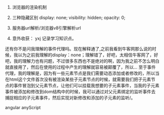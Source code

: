<!--
 * @Author: your name
 * @Date: 2019-12-28 14:52:08
 * @LastEditTime : 2019-12-29 23:33:56
 * @LastEditors  : Please set LastEditors
 * @Description: In User Settings Edit
 * @FilePath: \beixiang_ly\ly_restart\20191228\readme.md
 -->
1. 浏览器的渲染机制
2. 三种隐藏区别 display: none; visibility: hidden; opacity: 0;
3. 服务器url解析/浏览器v8引擎解析url


4. 意外收获： 
    yxj 记录学习知识点。


还有你不是问我理解的事件代理吗。现在解释通了,之前我看到牛客网那么说的时候，我以为之前我理解的display：none；理解错了，好吧，太相信牛客网了，好吧，我的理解力也有问题，不过很多东西也不是绝对的啊，因为我之前不怎么明白就直接用了，然后在使用的过程中产生的理解就容易被颠覆了，所以...
至于事件代理，我的理解是，因为有一些元素节点是我们需要动态添加或者修改的，所以当在html这个文件首次没有被渲染某些子元素节点的时候，就需要我们把子元素节点的事件冒泡到父元素节点，让他们可以挂载我想要的子元素事件，当我的子元素事件被添加和修改到dom结构中的时候，我可以通过对父元素绑定的监听事件去捕捉相应的子元素事件，然后实现对新修改和添加的子元素的监听/。



angular anyScript
